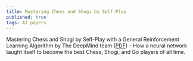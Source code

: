 ```yaml
---
title: Mastering Chess and Shogi by Self-Play
published: true
tags: AI papers
---
```

Mastering Chess and Shogi by Self-Play with a General Reinforcement Learning Algorithm by The DeepMind team ([PDF](https://arxiv.org/pdf/1712.01815.pdf)) – How a neural network taught itself to become the best Chess, Shogi, and Go players of all time.
